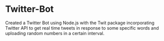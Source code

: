 # Twitter-Bot
Created a Twitter Bot using Node.js with the Twit package incorporating Twitter API to get real time tweets in response to some specific words and uploading random numbers in a certain interval.
